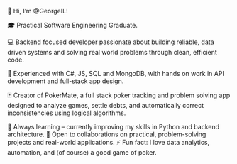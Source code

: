 👋 Hi, I’m @GeorgeIL!

🎓 Practical Software Engineering Graduate.

💻 Backend focused developer passionate about building reliable, data driven systems and solving real world problems through clean, efficient code.

🧠 Experienced with C#, JS, SQL and MongoDB, with hands on work in API development and full-stack app design.

🃏 Creator of PokerMate, a full stack poker tracking and problem solving app designed to analyze games, settle debts, and automatically correct inconsistencies using logical algorithms.

🌱 Always learning – currently improving my skills in Python and backend architecture.
🤝 Open to collaborations on practical, problem-solving projects and real-world applications.
⚡ Fun fact: I love data analytics, automation, and (of course) a good game of poker.
<!---
GeorgeIL/GeorgeIL is a ✨ special ✨ repository because its `README.md` (this file) appears on your GitHub profile.
You can click the Preview link to take a look at your changes.
--->
